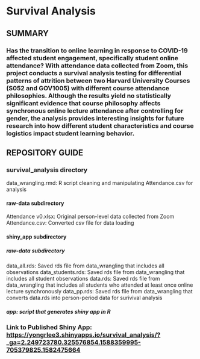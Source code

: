 # Survival Analysis

## SUMMARY
### Has the transition to online learning in response to COVID-19 affected student engagement, specifically student online attendance? With attendance data collected from Zoom, this project conducts a survival analysis testing for differential patterns of attrition between two Harvard University Courses (S052 and GOV1005) with different course attendance philosophies.  Although the results yield no statistically significant evidence that course philosophy affects synchronous online lecture attendance after controlling for gender, the analysis provides interesting insights for future research into how different student characteristics and course logistics impact student learning behavior.

## REPOSITORY GUIDE
### survival_analysis directory
data_wrangling.rmd: R script cleaning and manipulating Attendance.csv for analysis
#### raw-data subdirectory
Attendance v0.xlsx: Original person-level data collected from Zoom
Attendance.csv: Converted csv file for data loading
#### shiny_app subdirectory
##### raw-data subdirectory
data_all.rds: Saved rds file from data_wrangling that includes all observations
data_students.rds: Saved rds file from data_wrangling that includes all student observations
data.rds: Saved rds file from data_wrangling that includes all students who attended at least once online lecture synchronously
data_pp.rds: Saved rds file from data_wrangling that converts data.rds into person-period data for surivival analysis
##### app: script that generates shiny app in R

### Link to Published Shiny App: https://yongrlee3.shinyapps.io/survival_analysis/?_ga=2.249723780.325576854.1588359995-705379825.1582475664
